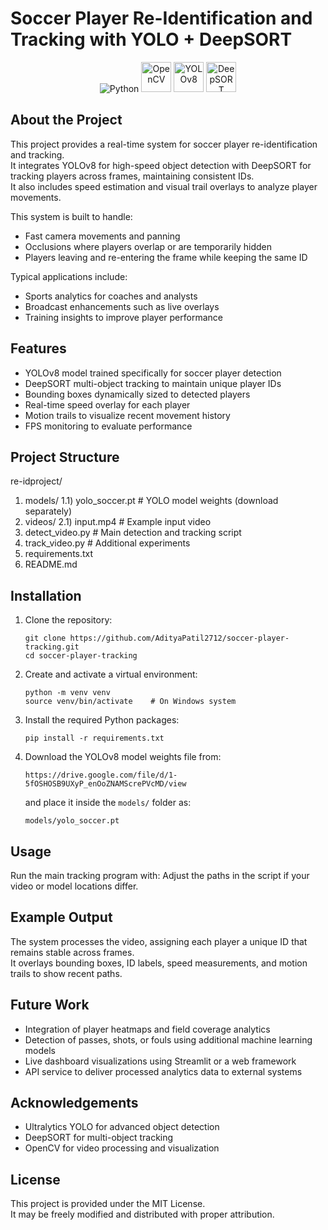 # Soccer Player Re-Identification and Tracking with YOLO + DeepSORT

<p align="center">
  <img src="https://img.icons8.com/color/48/000000/python.png" alt="Python" />
  <img src="https://raw.githubusercontent.com/opencv/opencv/master/doc/opencv-logo.png" alt="OpenCV" height="48"/>
  <img src="yolo.png" alt="YOLOv8" height="48"/>
  <img src="https://raw.githubusercontent.com/roboflow-ai/notebooks/main/notebooks/images/track.gif" alt="DeepSORT" height="48"/>
</p>


## About the Project
This project provides a real-time system for soccer player re-identification and tracking.  
It integrates YOLOv8 for high-speed object detection with DeepSORT for tracking players across frames, maintaining consistent IDs.  
It also includes speed estimation and visual trail overlays to analyze player movements.

This system is built to handle:
- Fast camera movements and panning
- Occlusions where players overlap or are temporarily hidden
- Players leaving and re-entering the frame while keeping the same ID

Typical applications include:
- Sports analytics for coaches and analysts
- Broadcast enhancements such as live overlays
- Training insights to improve player performance

## Features
- YOLOv8 model trained specifically for soccer player detection
- DeepSORT multi-object tracking to maintain unique player IDs
- Bounding boxes dynamically sized to detected players
- Real-time speed overlay for each player
- Motion trails to visualize recent movement history
- FPS monitoring to evaluate performance

## Project Structure
re-idproject/
1) models/
   1.1) yolo_soccer.pt # YOLO model weights (download separately)
2) videos/
   2.1) input.mp4 # Example input video
3) detect_video.py # Main detection and tracking script
4) track_video.py # Additional experiments
5) requirements.txt
6) README.md

## Installation
1. Clone the repository:
    ```
    git clone https://github.com/AdityaPatil2712/soccer-player-tracking.git
    cd soccer-player-tracking
    ```

2. Create and activate a virtual environment:
    ```
    python -m venv venv
    source venv/bin/activate    # On Windows system
    ```

3. Install the required Python packages:
    ```
    pip install -r requirements.txt
    ```

4. Download the YOLOv8 model weights file from:
    ```
    https://drive.google.com/file/d/1-5fOSHOSB9UXyP_enOoZNAMScrePVcMD/view
    ```
    and place it inside the `models/` folder as:
    ```
    models/yolo_soccer.pt
    ```

## Usage
Run the main tracking program with:
Adjust the paths in the script if your video or model locations differ.

## Example Output
The system processes the video, assigning each player a unique ID that remains stable across frames.  
It overlays bounding boxes, ID labels, speed measurements, and motion trails to show recent paths.

## Future Work
- Integration of player heatmaps and field coverage analytics
- Detection of passes, shots, or fouls using additional machine learning models
- Live dashboard visualizations using Streamlit or a web framework
- API service to deliver processed analytics data to external systems

## Acknowledgements
- Ultralytics YOLO for advanced object detection
- DeepSORT for multi-object tracking
- OpenCV for video processing and visualization

## License
This project is provided under the MIT License.  
It may be freely modified and distributed with proper attribution.



